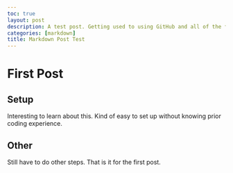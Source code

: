 ```yaml
---
toc: true
layout: post
description: A test post. Getting used to using GitHub and all of the features it has.
categories: [markdown]
title: Markdown Post Test
---
```

# First Post

## Setup

Interesting to learn about this. Kind of easy to set up without knowing prior coding experience.

## Other

Still have to do other steps. That is it for the first post.
